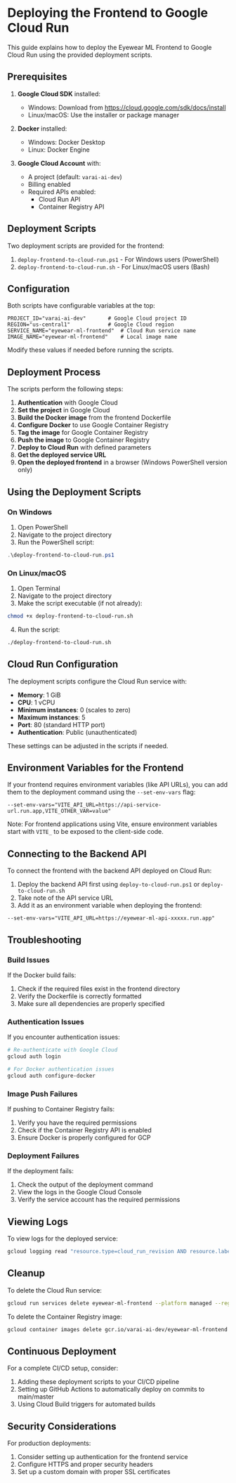 # Deploying the Frontend to Google Cloud Run

This guide explains how to deploy the Eyewear ML Frontend to Google Cloud Run using the provided deployment scripts.

## Prerequisites

1. **Google Cloud SDK** installed:
   - Windows: Download from https://cloud.google.com/sdk/docs/install
   - Linux/macOS: Use the installer or package manager

2. **Docker** installed:
   - Windows: Docker Desktop
   - Linux: Docker Engine

3. **Google Cloud Account** with:
   - A project (default: `varai-ai-dev`)
   - Billing enabled
   - Required APIs enabled:
     - Cloud Run API
     - Container Registry API

## Deployment Scripts

Two deployment scripts are provided for the frontend:

1. `deploy-frontend-to-cloud-run.ps1` - For Windows users (PowerShell)
2. `deploy-frontend-to-cloud-run.sh` - For Linux/macOS users (Bash)

## Configuration

Both scripts have configurable variables at the top:

```
PROJECT_ID="varai-ai-dev"       # Google Cloud project ID
REGION="us-central1"            # Google Cloud region
SERVICE_NAME="eyewear-ml-frontend"  # Cloud Run service name
IMAGE_NAME="eyewear-ml-frontend"    # Local image name
```

Modify these values if needed before running the scripts.

## Deployment Process

The scripts perform the following steps:

1. **Authentication** with Google Cloud
2. **Set the project** in Google Cloud
3. **Build the Docker image** from the frontend Dockerfile
4. **Configure Docker** to use Google Container Registry
5. **Tag the image** for Google Container Registry
6. **Push the image** to Google Container Registry
7. **Deploy to Cloud Run** with defined parameters
8. **Get the deployed service URL**
9. **Open the deployed frontend** in a browser (Windows PowerShell version only)

## Using the Deployment Scripts

### On Windows

1. Open PowerShell
2. Navigate to the project directory
3. Run the PowerShell script:

```powershell
.\deploy-frontend-to-cloud-run.ps1
```

### On Linux/macOS

1. Open Terminal
2. Navigate to the project directory
3. Make the script executable (if not already):

```bash
chmod +x deploy-frontend-to-cloud-run.sh
```

4. Run the script:

```bash
./deploy-frontend-to-cloud-run.sh
```

## Cloud Run Configuration

The deployment scripts configure the Cloud Run service with:

- **Memory**: 1 GiB
- **CPU**: 1 vCPU 
- **Minimum instances**: 0 (scales to zero)
- **Maximum instances**: 5
- **Port**: 80 (standard HTTP port)
- **Authentication**: Public (unauthenticated)

These settings can be adjusted in the scripts if needed.

## Environment Variables for the Frontend

If your frontend requires environment variables (like API URLs), you can add them to the deployment command using the `--set-env-vars` flag:

```
--set-env-vars="VITE_API_URL=https://api-service-url.run.app,VITE_OTHER_VAR=value"
```

Note: For frontend applications using Vite, ensure environment variables start with `VITE_` to be exposed to the client-side code.

## Connecting to the Backend API

To connect the frontend with the backend API deployed on Cloud Run:

1. Deploy the backend API first using `deploy-to-cloud-run.ps1` or `deploy-to-cloud-run.sh`
2. Take note of the API service URL
3. Add it as an environment variable when deploying the frontend:

```
--set-env-vars="VITE_API_URL=https://eyewear-ml-api-xxxxx.run.app"
```

## Troubleshooting

### Build Issues

If the Docker build fails:

1. Check if the required files exist in the frontend directory
2. Verify the Dockerfile is correctly formatted
3. Make sure all dependencies are properly specified

### Authentication Issues

If you encounter authentication issues:

```bash
# Re-authenticate with Google Cloud
gcloud auth login

# For Docker authentication issues
gcloud auth configure-docker
```

### Image Push Failures

If pushing to Container Registry fails:

1. Verify you have the required permissions
2. Check if the Container Registry API is enabled
3. Ensure Docker is properly configured for GCP

### Deployment Failures

If the deployment fails:

1. Check the output of the deployment command
2. View the logs in the Google Cloud Console
3. Verify the service account has the required permissions

## Viewing Logs

To view logs for the deployed service:

```bash
gcloud logging read "resource.type=cloud_run_revision AND resource.labels.service_name=eyewear-ml-frontend" --limit=20
```

## Cleanup

To delete the Cloud Run service:

```bash
gcloud run services delete eyewear-ml-frontend --platform managed --region us-central1
```

To delete the Container Registry image:

```bash
gcloud container images delete gcr.io/varai-ai-dev/eyewear-ml-frontend --force-delete-tags
```

## Continuous Deployment

For a complete CI/CD setup, consider:

1. Adding these deployment scripts to your CI/CD pipeline
2. Setting up GitHub Actions to automatically deploy on commits to main/master
3. Using Cloud Build triggers for automated builds

## Security Considerations

For production deployments:

1. Consider setting up authentication for the frontend service
2. Configure HTTPS and proper security headers
3. Set up a custom domain with proper SSL certificates
